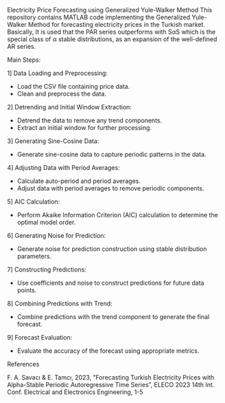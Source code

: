 
Electricity Price Forecasting using Generalized Yule-Walker Method
This repository contains MATLAB code implementing the Generalized Yule-Walker Method for forecasting electricity prices in the Turkish market. Basically, It is used that the PAR series outperforms with SαS which is the special class of α stable distributions, as an expansion of the well-defined AR series.

Main Steps:

1] Data Loading and Preprocessing:
* Load the CSV file containing price data.
* Clean and preprocess the data.
  
2] Detrending and Initial Window Extraction:
* Detrend the data to remove any trend components.
* Extract an initial window for further processing.

3] Generating Sine-Cosine Data:
* Generate sine-cosine data to capture periodic patterns in the data.

4] Adjusting Data with Period Averages:
* Calculate auto-period and period averages.
* Adjust data with period averages to remove periodic components.
  
5] AIC Calculation:
* Perform Akaike Information Criterion (AIC) calculation to determine the optimal model order.
  
6] Generating Noise for Prediction:
* Generate noise for prediction construction using stable distribution parameters.
  
7] Constructing Predictions:
* Use coefficients and noise to construct predictions for future data points.
  
8] Combining Predictions with Trend:
* Combine predictions with the trend component to generate the final forecast.
  
9] Forecast Evaluation:
 * Evaluate the accuracy of the forecast using appropriate metrics.

References

F. A. Savacı & E. Tamcı, 2023, ”Forecasting Turkish Electricity Prices with Alpha-Stable Periodic Autoregressive Time Series”, ELECO 2023 14th Int. Conf. Electrical and Electronics Engineering, 1-5

